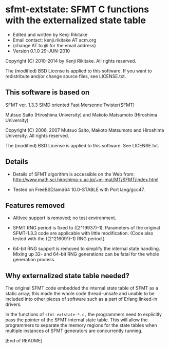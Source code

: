 # sfmt-extstate: SFMT C functions with the externalized state table

* Edited and written by Kenji Rikitake
* Email contact: kenji.rikitake AT acm.org
* (change AT to @ for the email address)
* Version 0.1.0 29-JUN-2010

Copyright (C) 2010-2014 by Kenji Rikitake. All rights reserved.

The (modified) BSD License is applied to this software.
If you want to redistribute and/or change source files, see LICENSE.txt.

## This software is based on

SFMT ver. 1.3.3
SIMD oriented Fast Mersenne Twister(SFMT)

Mutsuo Saito (Hiroshima University) and
Makoto Matsumoto (Hiroshima University)

Copyright (C) 2006, 2007 Mutsuo Saito, Makoto Matsumoto and Hiroshima
University. All rights reserved.

The (modified) BSD License is applied to this software. See LICENSE.txt.

## Details

* Details of SFMT algorithm is accessible on the Web from:
  http://www.math.sci.hiroshima-u.ac.jp/~m-mat/MT/SFMT/index.html

* Tested on FreeBSD/amd64 10.0-STABLE with Port lang/gcc47.

## Features removed

* AltIvec support is removed; no test environment.

* SFMT RNG period is fixed to ((2^19937)-1). Parameters of
  the original SFMT-1.3.3 code are applicable with little modification.
  (Code also tested with the ((2^216091)-1) RNG period.)

* 64-bit RNG support is removed to simplify the internal state
  handling.  Mixing up 32- and 64-bit RNG generations can be fatal
  for the whole generation process.

## Why externalized state table needed?

The original SFMT code embedded the internal state table of SFMT as a
static array; this made the whole code thread-unsafe and unable to be
included into other pieces of software such as a part of Erlang
linked-in drivers.

In the functions of `sfmt-extstate-*.c,` the programmers need to
explicitly pass the pointer of the SFMT internal state table.  This will
allow the programmers to separate the memory regions for the state
tables when multiple instances of SFMT generators are concurrently
running.

[End of README]
